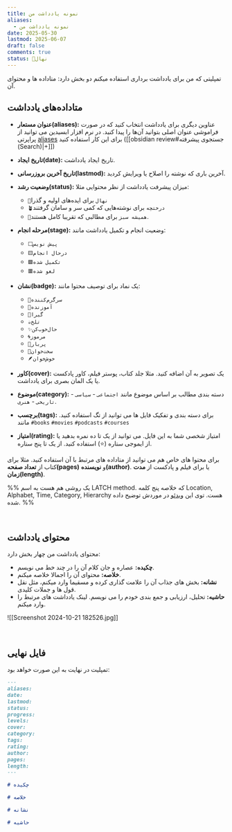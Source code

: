 ```yaml
---
title: نمونه یادداشت من
aliases:
  - نمونه یادداشت من
date: 2025-05-30
lastmod: 2025-06-07
draft: false
comments: true
status: 🌱نهال
---
```

تمپلیتی که من برای یادداشت برداری استفاده میکنم دو بخش دارد: متاداده ها و محتوای آن.

## متاداده‌های یادداشت

- **عنوان مستعار(aliases):** عناوین دیگری برای یادداشت انتخاب کنید که در صورت فراموشی عنوان اصلی بتوانید آن‌ها را پیدا کنید. در نرم افزار ابسیدین می توانید از پراپرتی [aliases](https://help.obsidian.md/aliases) برای این کار استفاده کنید ([[obsidian review#جستجوی پیشرفته (Search)|+]]) 

- **تاریخ ایجاد(date):** تاریخ ایجاد یادداشت.

- **تاریخ آخرین بروزرسانی(lastmod):** آخرین باری که نوشته را اصلاح یا ویرایش کردید.

- **وضعیت رشد(status):** میزان پیشرفت یادداشت از نظر محتوایی مثلا:
  - `🌱نهال` برای ایده‌‌های اولیه و گذرا
  - `🪴درختچه` برای نوشته‌هایی که کمی سر و سامان گرفتند
  - `🌳همیشه سبز` برای مطالبی که تقریبا کامل هستند.

- **مرحله انجام(stage):** وضعیت انجام و تکمیل یادداشت مانند:
   - `⬜پیش نویس`
   - `🟨درحال انجام`
   - `🟩تکمیل شده`
   - `🟥لغو شده`

- **نشان(badge):** یک نماد برای توصیف محتوا مانند: 
	- `🧩سرگرم‌کننده`
	- `🦉آموزنده`
	- `🧲گیرا`
	- `☕تلخ` 
	- `✨حال‌خوب‌کن`
	- `🌀مرموز`
	- `🌳پربار` 
	- `🐢سخت‌خوان` 
	- `🪶خوش‌خوان`


- **کاور(cover):** یک تصویر به آن اضافه کنید. مثلا جلد کتاب، پوستر فیلم، کاور پادکست یا یک المان بصری برای یادداشت.

- **موضوع(category):** دسته بندی مطالب بر اساس موضوع مانند `اجتماعی` - `سیاسی` - `تاریخی` - `هنری`.

- **برچسب(tags):** برای دسته بندی و تفکیک فایل ها می توانید از تگ استفاده کنید. مانند
  `#books` `#movies` `#podcasts` `#courses`

- **امتیاز(rating):** امتیاز شخصی شما به این فایل. می توانید از یک تا ده نمره بدهید یا از ایموجی ستاره (⭐) استفاده کنید. از یک تا پنج ستاره.

برای محتوا های خاص هم می توانید از متاداده های مرتبط با آن استفاده کنید. مثلا برای کتاب از **تعداد صفحه(pages)** و **نویسنده(author)**. یا برای فیلم و پادکست از **مدت زمان(length)**.

%% یک روشی هم هست به اسم LATCH method. که خلاصه پنج کلمه Location, Alphabet, Time, Category, Hierarchy هست. توی این [ویدئو](https://youtu.be/vS-b_RUtL1A?si=smPJNO_aISONADxy) در موردش توضیح داده شده. %%

<br> 

## محتوای یادداشت
محتوای یادداشت من چهار بخش دارد:
- **چکیده:** عصاره و جان کلام آن را در چند خط می نویسم.
- **خلاصه:** محتوای آن را اجمالا خلاصه میکنم.
- **نشانه:** بخش های جذاب آن را علامت گذاری کرده و مسقیما وارد میکنم، مثل نقل قول ها و جملات کلیدی.
- **حاشیه:** تحلیل، ارزیابی و جمع بندی خودم را می نویسم. لینک یادداشت های مرتبط را وارد میکنم.

![[Screenshot 2024-10-21 182526.jpg]]

<br> 

## فایل نهایی

تمپلیت در نهایت به این صورت خواهد بود:
```md title="sample-note.md"
---
aliases:
date: 
lastmod:
status: 
progress:
levels:
cover:
category: 
tags:
rating: 
author:
pages:
length:
---

# چکیده

# خلاصه

# نشانه

# حاشیه

```